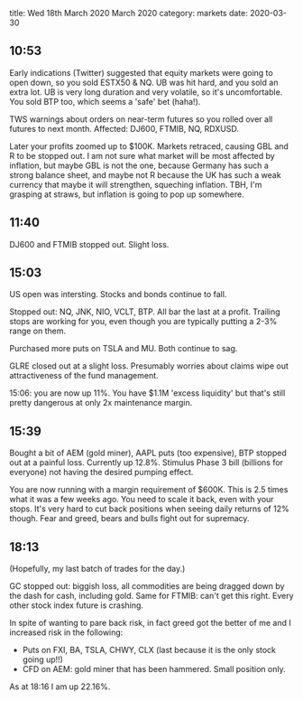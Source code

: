 title:  Wed 18th March 2020 March 2020
category: markets
date: 2020-03-30

## 10:53

Early indications \(Twitter\) suggested that equity markets were going to open down, so you sold ESTX50 & NQ. UB was hit hard, and you sold an extra lot. UB is very long duration and very volatile, so it's uncomfortable. You sold BTP too, which seems a 'safe' bet \(haha!\).

TWS warnings about orders on near-term futures so you rolled over all futures to next month. Affected: DJ600, FTMIB, NQ, RDXUSD.

Later your profits zoomed up to $100K. Markets retraced, causing GBL and R to be stopped out. I am not sure what market will be most affected by inflation, but maybe GBL is not the one, because Germany has such a strong balance sheet, and maybe not R because the UK has such a weak currency that maybe it will strengthen, squeching inflation. TBH, I'm grasping at straws, but inflation is going to pop up somewhere.

## 11:40

DJ600 and FTMIB stopped out. Slight loss.

## 15:03

US open was intersting. Stocks and bonds continue to fall.

Stopped out: NQ, JNK, NIO, VCLT, BTP. All bar the last at a profit. Trailing stops are working for you, even though you are typically putting a 2-3% range on them.

Purchased more puts on TSLA and MU. Both continue to sag.

GLRE closed out at a slight loss. Presumably worries about claims wipe out attractiveness of the fund management.

15:06: you are now up 11%. You have $1.1M 'excess liquidity' but that's still pretty dangerous at only 2x maintenance margin.

## 15:39

Bought a bit of AEM \(gold miner\), AAPL puts \(too expensive\), BTP stopped out at a painful loss. Currently up 12.8%. Stimulus Phase 3 bill \(billions for everyone\) not having the desired pumping effect.

You are now running with a margin requirement of $600K. This is 2.5 times what it was a few weeks ago. You need to scale it back, even with your stops. It's very hard to cut back positions when seeing daily returns of 12% though. Fear and greed, bears and bulls fight out for supremacy.

## 18:13

\(Hopefully, my last batch of trades for the day.\)

GC stopped out: biggish loss, all commodities are being dragged down by the dash for cash, including gold. Same for FTMIB: can't get this right. Every other stock index future is crashing.

In spite of wanting to pare back risk, in fact greed got the better of me and I increased risk in the following:

* Puts on FXI, BA, TSLA, CHWY, CLX \(last because it is the only stock going up!!\)
* CFD on AEM: gold miner that has been hammered. Small position only.

As at 18:16 I am up 22.16%.

